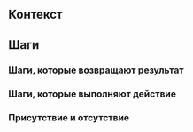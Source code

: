 

## Контекст

## Шаги

### Шаги, которые возвращают результат

### Шаги, которые выполняют действие

### Присутствие и отсутствие